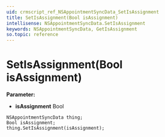 ```yaml
---
uid: crmscript_ref_NSAppointmentSyncData_SetIsAssignment
title: SetIsAssignment(Bool isAssignment)
intellisense: NSAppointmentSyncData.SetIsAssignment
keywords: NSAppointmentSyncData, GetIsAssignment
so.topic: reference
---
```


# SetIsAssignment(Bool isAssignment)

**Parameter:** 
 - **isAssignment** Bool

```crmscript
NSAppointmentSyncData thing;
Bool isAssignment;
thing.SetIsAssignment(isAssignment);
```

